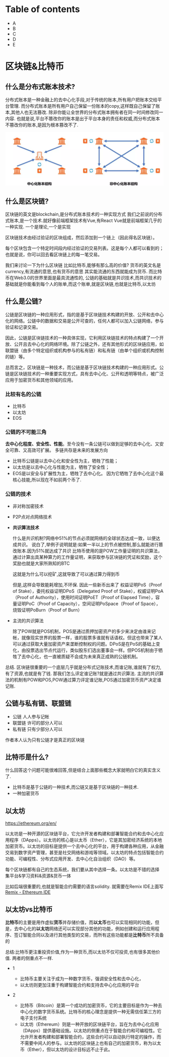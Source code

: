 # Table of contents

* A
* B
* C
* D
* E

# 区块链&比特币

## 什么是分布式账本技术?

分布式账本是一种金融上的去中心化手段,对于传统的账本,所有用户把账本交给平台管理. 而分布式账本是所有用户自己保留一份账本的copy,这样既自己保留了账本,其他人也无法篡改.  除非你能让全世界的分布式账本拥有者在同一时间修改同一内容.
也就是说,平台不篡改你的账本是出于平台本身的责任和权威,而分布式账本不篡改你的账本,是因为根本篡改不了.

![image-20230707100508000](./imgs/分布式账本vs中心化账本.png)

## 什么是区块链?

区块链的英文是blockchain,是分布式账本技术的一种实现方式
我们之前说的分布式账本,是一个技术.就好像前端框架技术有Vue,有React
Vue就是前端框架几乎的一种实现.  一个是理论,一个是实现

区块链技术由经过验证的区块组成，然后添加到一个链上（因此得名区块链）。

每个区块包含一个特定时间段内经过验证的交易列表。这是每个人都可以看到的；也就是说，你可以回去看区块链上的每一笔交易。

我们来讨论一下为什么区块链 比如比特币,能够有那么高的价值?
货币的英文名是currency,有流通的意思,也有货币的意思
其实能流通的东西就能成为货币.  而比特币在Web3.0的世界里面是最具流通性的,
公链的基础就是共识技术,而共识技术的基础就是你能看到每个人的账单,而这个账单,就是区块链,也就是比特币,以太坊

## 什么是公链?

公链是区块链的一种应用形式，指的是基于区块链技术构建的开放、公开和去中心化的网络。公链中的数据和交易是公开可查的，任何人都可以加入公链网络，参与验证和记录交易。

因此，公链是区块链技术的一种具体实现，它利用区块链技术的特点构建了一个开放、公开且去中心化的网络环境。除了公链之外，还有其他形式的区块链应用，如联盟链（由多个特定组织或机构参与的私有链）和私有链（由单个组织或机构控制的链）等。

总而言之，区块链是一种技术，而公链是基于区块链技术构建的一种应用形式。公链是区块链技术的一种重要实现方式，具有去中心化、公开和透明等特点，被广泛应用于加密货币和其他领域的应用。

### 比较有名的公链

- 比特币
- 以太坊
- EOS

### 公链的不可能三角

**去中心化程度、安全性、性能**。至今没有一条公链可以做到足够的去中心化、又安全可靠、又高效可扩展。  多链共存是未来的发展方向

- 比特币公链是以去中心化和安全性为主，牺牲了性能；
- 以太坊是以去中心化与性能为主，牺牲了安全性；
- EOS是以安全与扩展性为主，牺牲了去中心化。
  因为它牺牲了去中心化这个最核心技能,所以现在不如前两个币了.

### 公链的技术

- 非对称加密技术

- P2P点对点网络技术

- **共识算法技术**

  什么是共识机制?网络中51%的节点必须就网络的全球状态达成一致，以便达成共识。
  说白了,举例子说明就是:如果一半以上的节点被控制,那么就能进行篡改账本.因为51%就达成了共识
  比特币使用的是POW工作量证明的共识算法，通过计算出具某种算力的工作量证明，来获取参与区块链的凭证和奖励，这个奖励也就是大家所熟知的BTC

  这就是为什么可以挖矿,这就导致了可以通过算力得到币

  但是,这样会导致能耗增加,不环保.
  因此一些新币出来了
  权益证明PoS（Proof of Stake），委托权益证明DPoS（Delegated Proof of Stake），权威证明PoA（Proof of Authority），使用时间证明PoET（Proof of Elapsed Time），容量证明PoC（Proof of Capacity），空间证明PoSpace（Proof of Space），烧毁证明PoBurn（Proof of Burn）

- 
  主流的共识算法

  除了POW就是POS机制，POS是通过质押加密资产的多少来决定由谁来记帐，就像现实世界的股票一样，谁的股票多谁就有话语权。但这也带来了某人可以通过获取大量加密资产来垄断控制权的问题。DPoS是在PoS的基础上变化，由投票选出节点代运行，类似股东们选出董事会一样。但POS机制由于牺牲了去中心化，也一直被质疑不会成为未来真正成熟的公链机制。

总结. 区块链很重要的一个底层几乎就是分布式记账技术,而谁记账,谁就有了权力,有了资源,也就是有了钱.   那我们怎么评定谁记账?就是通过共识算法.
主流的共识算法的机制有POW和POS,POW通过算力评定谁记账,POS通过加密货币资产决定谁记账.

## 公链与私有链、联盟链

- 公链 人人参与记帐
- 联盟链 许可的部分人可以
- 私有链 只有少部分人可以

作者本人认为只有公链才是真正的区块链

## 比特币是什么?

什么回答这个问题可能很难回答,但是结合上面那些概念大家就明白它的真实含义了.

- 比特币是基于公链的一种技术,而公链又是基于区块链的一种技术.
- 一种加密货币

## 

## 以太坊

https://ethereum.org/en/

以太坊是一种开源的区块链平台，它允许开发者构建和部署智能合约和去中心化应用程序（DApps）。以太坊的核心是以太币（Ether），它是其加密经济系统的本地加密货币。以太坊的目标是提供一个去中心化的平台，用于构建各种应用，从金融交易到数字资产管理，甚至是社交网络和游戏等领域。以太坊的特点包括智能合约功能、可编程性、分布式应用开发、去中心化自治组织（DAO）等。

每个区块链都有自己的生态系统，我们要从其中选择一条。以太坊是不错的选择
集平台&学习资料&资源&货币一体

比如后端很重要的,也就是智能合约需要的语言solidity. 就需要在Remix IDE上面写
[Remix - Ethereum IDE](https://remix.ethereum.org/)

## 以太坊vs比特币

**比特币**的主要是用作虚拟**货币**并存储价值，而**以太币**也可以实现相同的功能，但是，去中心化的**以太坊**网络还可以实现部分其他的功能，例如创建和运行应用程序、签订智能合同以及进行其他类型的交易，而所有这些功能都是**比特币**所不具备的

总结:比特币更注重投资价值,作为一种货币,而以太坊不仅可投资,也有很多其他价值.  两者的侧重点不一样. 

- 1
  - 比特币主要关注于成为一种数字货币，强调安全性和去中心化，
  - 以太坊则更加注重于构建智能合约和支持去中心化应用的平台

- 2
  - 比特币（Bitcoin）是第一个成功的加密货币，它的主要目标是作为一种去中心化的数字货币系统。比特币的核心理念是提供一种无需信任第三方的电子支付系统
  - 以太坊（Ethereum）则是一种开放的区块链平台，旨在为去中心化应用（DApps）提供基础设施。以太坊的侧重点在于智能合约和可编程性。它允许开发者构建和部署智能合约，这些合约可以自动执行特定的操作，而不需要中间人的参与。以太坊的区块链上也有自己的加密货币，称为以太币（Ether），但以太坊的设计目标远不止于此。